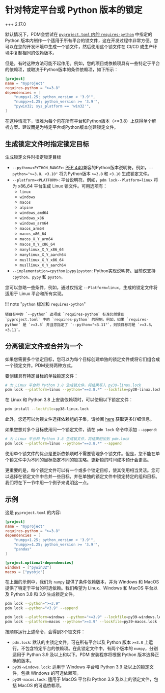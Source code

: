 # 针对特定平台或 Python 版本的锁定

+++ 2.17.0

默认情况下，PDM会尝试在 [`pyproject.toml` 内的 `requires-python`](./project.md#specify-requires-python) 中指定的 Python 版本内制作一个适用于所有平台的锁文件，这在开发过程中非常方便。您可以在您的开发环境中生成一个锁文件，然后使用这个锁文件在 CI/CD 或生产环境中复制相同的依赖版本。

但是，有时这种方法可能不起作用。例如，您的项目或依赖项具有一些特定于平台的依赖项，或取决于Python版本的条件依赖项，如下所示：

```toml
[project]
name = "myproject"
requires-python = ">=3.8"
dependencies = [
    "numpy<1.25; python_version < '3.9'",
    "numpy>=1.25; python_version >= '3.9'",
    "pywin32; sys_platform == 'win32'",
]
```

在这种情况下，很难为每个包在所有平台和Python版本（>=3.8）上获得单个解析方案。建议而是为特定平台或Python版本创建锁定文件。

## 生成锁定文件时指定锁定目标

生成锁定文件时指定锁定目标

- `--python=<PYTHON_RANGE>`: [PEP 440](https://www.python.org/dev/peps/pep-0440/)兼容的Python版本说明符。例如，`--python=">=3.8，<3.10"` 将为Python版本 `>=3.8` 和 `<3.10` 生成锁定文件。
- `--platform=<PLATFORM>`: 平台说明符。例如，`pdm lock--Platform=linux` 将为 x86_64 平台生成 Linux 锁文件。可用选项有：
    * `linux`
    * `windows`
    * `macos`
    * `alpine`
    * `windows_amd64`
    * `windows_x86`
    * `windows_arm64`
    * `macos_arm64`
    * `macos_x86_64`
    * `macos_X_Y_arm64`
    * `macos_X_Y_x86_64`
    * `manylinux_X_Y_x86_64`
    * `manylinux_X_Y_aarch64`
    * `musllinux_X_Y_x86_64`
    * `musllinux_X_Y_aarch64`
- `--implementation=cpython|pypy|pyston`: Python实现说明符。目前仅支持 `cpython`、`pypy` 和 `pyston`。

您可以忽略一些条件，例如，通过仅指定 `--Platform=linux`，生成的锁定文件将适用于 Linux 平台和所有实现。

!!! note "`python` 标准和 `requires-python`"

    锁目标中的 `--python` 选项或 `requires-python` 标准仍然受到 `pyproject.toml` 中的 `requires-python` 的限制。例如，如果 `requires-python` 是 `>=3.8` 并且您指定了 `--python="<3.11"`，则锁目标将是 `>=3.8，<3.11`。

## 分离锁定文件或合并为一个

如果您需要多个锁定目标，您可以为每个目标创建单独的锁定文件或将它们组合成一个锁定文件。PDM支持两种方式。

要创建具有特定目标的单独锁定文件：

```bash
# 为 Linux 平台和 Python 3.8 生成锁文件，将结果写入 py38-linux.lock
pdm lock --platform=linux --python="==3.8.*" --lockfile=py38-linux.lock
```

在 Linux 和 Python 3.8 上安装依赖项时，可以使用以下锁定文件：

```bash
pdm install --lockfile=py38-linux.lock
```

此外，您还可以为锁文件选择依赖组的子集，请参阅 [here](./lockfile.md#specify-another-lock-file-to-use) 获取更多详细信息。

如果您想对多个目标使用同一个锁定文件，请在 `pdm lock` 命令中添加 `--append`:

```bash
# 为 Linux 平台和 Python 3.8 生成锁文件，将结果附加到 pdm.lock
pdm lock --platform=linux --python="==3.8.*" --append
```

使用单个锁文件的优点是更新依赖项时不需要管理多个锁文件。但是，您不能在单个锁文件中为不同的目标指定不同的锁策略。更新锁的时间成本预计会更高。

更重要的是，每个锁定文件可以有一个或多个锁定目标，使其使用相当灵活。您可以选择在锁定文件中合并一些目标，并在单独的锁定文件中锁定特定的组和目标。我们将在下一节中用一个例子来说明这一点。

## 示例

这是 `pyproject.toml` 的内容:

```toml
[project]
name = "myproject"
requires-python = ">=3.8"
dependencies = [
    "numpy<1.25; python_version < '3.9'",
    "numpy>=1.25; python_version >= '3.9'",
    "pandas"
]

[project.optional-dependencies]
windows = ["pywin32"]
macos = ["pyobjc"]
```

在上面的示例中，我们为 `numpy` 提供了条件依赖版本，并为 Windows 和 MacOS 提供了特定于平台的可选依赖。我们希望为 Linux、Windows 和 MacOS 平台以及 Python 3.8 和 3.9 生成锁定文件。

```bash
pdm lock --python=">=3.9"
pdm lock --python="<3.9" --append

pdm lock --platform=windows --python=">=3.9" --lockfile=py39-windows.lock --with windows
pdm lock --platform=macos --python=">=3.9" --lockfile=py39-macos.lock --with macos
```
按顺序运行上述命令，会得到3个锁文件：

- `pdm.lock`: 默认的主锁定文件，可在所有平台以及 Python 版本 `>=3.8` 上运行。不包含特定平台的依赖项。在此锁定文件中，有两个版本的 `numpy`，分别适用于 Python 3.9 及以上和以下。PDM 安装程序将根据 Python 版本选择正确的版本。
- `py39-windows.lock`: 适用于 Windows 平台和 Python 3.9 及以上的锁定文件，包括 Windows 的可选依赖项。
- `py39-macos.lock`: 适用于 MacOS 平台和 Python 3.9 及以上的锁定文件，包括 MacOS 的可选依赖项。

